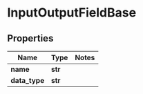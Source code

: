 # InputOutputFieldBase

## Properties
Name | Type | Notes
------------ | ------------- | -------------
**name** | **str** |
**data_type** | **str** |



